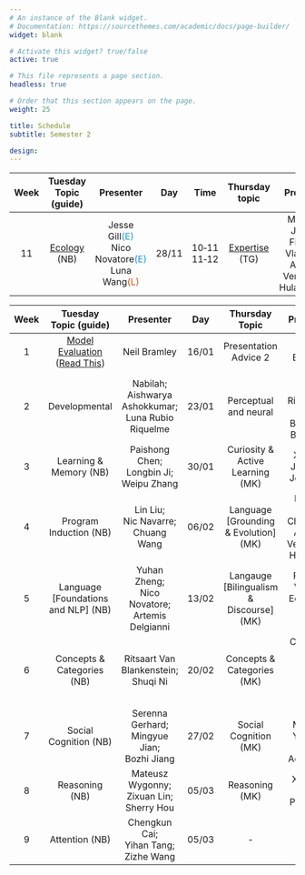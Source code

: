 ```yaml
---
# An instance of the Blank widget.
# Documentation: https://sourcethemes.com/academic/docs/page-builder/
widget: blank

# Activate this widget? true/false
active: true

# This file represents a page section.
headless: true

# Order that this section appears on the page.
weight: 25

title: Schedule
subtitle: Semester 2

design:
---
```


Week | Tuesday Topic (guide) | Presenter | Day | Time | Thursday topic | Presenter | Day | Time |
|:---:|:-------------------------------------:|:----------------:|:-----:|:----:|:---------------------------------------------------:|:----------------:|:-----:|:--------:|
11 | [Ecology](projects/ecology) (NB)         | Jesse Gill<span style="color:#189ad3">(E)</span><br>Nico Novatore<span style="color:#189ad3">(E)</span><br>Luna Wang<span style="color:#d35118">(L)</span> |  28/11  | 10&#x2011;11<br>11&#x2011;12 | [Expertise](projects/expertise) (TG)  | Mingyue Jian<span style="color:#189ad3">(E)</span><br>Filippos Vlahos<span style="color:#d35118">(L)</span><br>Adithya Venkatadri Hulagadri<span style="color:#d35118">(L)</span> | 30/11 | 10&#x2011;11<br>11&#x2011;12 |


| Week  | Tuesday Topic (guide) | Presenter  | Day | Thursday Topic | Presenter  | Day |
|:-----:|:---------------:|:------------------:|:----------------:|:-------------:|:----:|:----:|
| 1 | [Model Evaluation](slides/Model_Evaluation.pdf) <br> ([Read This](https://psyarxiv.com/rybh9/))  | Neil Bramley  | 16/01 | Presentation Advice 2 | Neil Bramley |  18/01 |
| 2 | Developmental  | Nabilah;<br> Aishwarya Ashokkumar;<br> Luna Rubio Riquelme | 23/01 | Perceptual and neural | Alex Chen;<br> Richard Li;<br> Tristan Baujault-Borresen |  25/01 |
| 3 | Learning & Memory (NB)  | Paishong Chen;<br> Longbin Ji;<br> Weipu Zhang  | 30/01 | Curiosity & Active Learning (MK) | Xinyi Li;<br> Jialin Xu;<br> Jesse Gill |  01/02 |
| 4 | Program Induction (NB)  | Lin Liu;<br> Nic Navarre;<br> Chuang Wang  | 06/02 | Language [Grounding & Evolution] (MK) | Meinan Liu;<br> Chunan Li;<br> Adithya Venkatadri Hulagadri  |  08/02 |
| 5 | Language [Foundations and NLP] (NB) | Yuhan Zheng;<br> Nico Novatore;<br> Artemis Delgianni | 13/02 | Langauge [Bilingualism & Discourse] (MK) | Filippos Vlahos;<br> Eoin Reid;<br>  Zhiyu Yang |  15/02 |
| 6 | Concepts & Categories (NB) | Ritsaart Van Blankenstein;<br> Shuqi Ni  | 20/02 | Concepts & Categories (MK) | Chuxiang Luo;<br> Luna Wang;<br> Yiwen Xing  |  22/02 |
| 7 | Social Cognition  (NB) | Serenna Gerhard;<br> Mingyue Jian;<br> Bozhi Jiang  | 27/02 | Social Cognition (MK) | Melina Mueller;<br> Yuanhui Wang;<br> Aowen Xu |  29/02 |
| 8 | Reasoning  (NB) | Mateusz Wygonny;<br> Zixuan Lin;<br> Sherry Hou  | 05/03 | Reasoning (MK) | Xinyu Li;<br> Julie Pedersen |  07/03 |
| 9 | Attention  (NB) | Chengkun Cai;<br> Yihan Tang;<br> Zizhe Wang  | 05/03 | - | - |  - |

 


<!-- 1 | [Intro & Logistics](slides/l1_intro.pdf) |  Neil Bramley | 19/9 | 10&#x2011;11           |  [Presentation Advice & Allocations](slides/l2_presentation.pdf) | Neil Bramley | 21/9  | 10&#x2011;11 |
2 | [Representation](projects/representation) ([slides](slides/l3_representation.pdf)) | Neil Bramley | 26/9 | 10&#x2011;11            | [Processes](projects/processes) ([slides](slides/l4_process.pdf)) | Neil Bramley |  28/9  | 10-11 |              |
3 |  [Concepts](projects/concepts) (NB)       | Paizhong Chen<span style="color:#189ad3">(E)</span><br>Shuqi Ni<span style="color:#d35118">(L)</span> |  3/10  | 10&#x2011;11<br>11&#x2011;12        | [Categorization](projects/categorization) (TG)  | Chuxiang Luo<span style="color:#189ad3">(E)</span><br>Ritsaart Van Blankenstein<span style="color:#d35118">(L)</span> |  5/10  | 10&#x2011;11<br>11&#x2011;12 |
4 | [Objects & Events](projects/objects) (TG) | Weipu Zhang<span style="color:#189ad3">(E)</span><br>Yuanhui Wang<span style="color:#d35118">(L)</span> |  10/10  | 10&#x2011;11<br>11&#x2011;12 | [Inductive Reasoning](projects/induction) (NB) | Yi Wang<span style="color:#189ad3">(E)</span><br><br>Jialin Xu<span style="color:#d35118">(L)</span> | 12/10 | 10&#x2011;11<br>11&#x2011;12 |
5 | [Causality](projects/causality) (NB)      | Zixuan Lin<span style="color:#189ad3">(E)</span><br>Tristan Baujault-Borresen<span style="color:#d35118">(L)</span> |  17/10  | 10&#x2011;11<br>11&#x2011;12      |  [Physical Reasoning](projects/physics) (TG)   | Melina Mueller<span style="color:#189ad3">(E)</span><br>Serenna Gerhard<span style="color:#d35118">(L)</span> | 19/10 | 10&#x2011;11<br>11&#x2011;12 |
6 | [Rationality](projects/rationality) (NB)  | Chengkun Cai<span style="color:#189ad3">(E)</span><br>Sherry Hou<span style="color:#189ad3">(E)</span>Julie Pedersen<span style="color:#d35118">(L)</span> |  24/10  | 10&#x2011;11<br>11&#x2011;12 | [Development & Learning](projects/development) (TG)  | Bozhi Jiang<span style="color:#189ad3">(E)</span><br>Luna Rubio Riquelme<span style="color:#d35118">(L)</span> | 26/10  | 10&#x2011;11<br>11&#x2011;12 |
7 | [Time](projects/time) (NB)                | Aishwarya Ashokkumar<span style="color:#189ad3">(E)</span><br>Yuhan Zheng<span style="color:#189ad3">(E)</span><br>Lin Liu<span style="color:#d35118">(L)</span> |  31/10 | 10&#x2011;11<br>11&#x2011;12 | [Decision Making](projects/decision) (TG) | Yihan Tang<span style="color:#189ad3">(E)</span><br>Meinan Liu<span style="color:#189ad3">(E)</span><br>Zhiyu Yang<span style="color:#d35118">(L)</span>|  2/11  | 10&#x2011;11<br>11&#x2011;12 |
8 | [Number](projects/number) (NB)            | Nicolas Navarre<span style="color:#189ad3">(E)</span><br>Xinyi Li<span style="color:#d35118">(L)</span> |  7/11 | 10&#x2011;11<br>11&#x2011;12 | [Attention](projects/attention) (TG) | Zizhe Wang<span style="color:#189ad3">(E)</span><br>Longbin Ji<span style="color:#d35118">(L)</span> |  9/11  | 10&#x2011;11<br>11&#x2011;12 |
9 | [Space](projects/space) (TG)              | Chuang Wang<span style="color:#189ad3">(E)</span><br> Richard Li<span style="color:#189ad3">(E)</span><br>Artemis Deligianni<span style="color:#d35118">(L)</span> |  14/11  | 10&#x2011;11<br>11&#x2011;12 | [Memory](projects/memory) (NB)  | Nabilah B. Gelshirani<span style="color:#189ad3">(E)</span><br>Chunan Li<span style="color:#d35118">(L)</span> | 16/11  | 10&#x2011;11<br>11&#x2011;12 |
10 | [Theory of Mind](projects/tom) (NB)      | Aowen Xu<span style="color:#189ad3">(E)</span><br>Mateusz Wygonny<span style="color:#d35118">(L)</span><br>Yiwen Xing<span style="color:#d35118">(L)</span> |  21/11  | 10&#x2011;11<br>11&#x2011;12 |  [Analogical Reasoning](projects/analogy) (TG)  | Eoin Reid<span style="color:#189ad3">(E)</span><br>Hongyu Chen<span style="color:#d35118">(L)</span><br>Xinyu Li<span style="color:#d35118">(L)</span> | 23/11 | 10&#x2011;11<br>11&#x2011;12 | -->